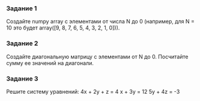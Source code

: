 ### Задание 1
Создайте numpy array с элементами от числа N до 0 (например, для N = 10 это будет array([9, 8, 7, 6, 5, 4, 3, 2, 1, 0])).

### Задание 2
Создайте диагональную матрицу с элементами от N до 0. Посчитайте сумму ее значений на диагонали.

### Задание 3
Решите систему уравнений:
4x + 2y + z = 4
x + 3y = 12
5y + 4z = -3